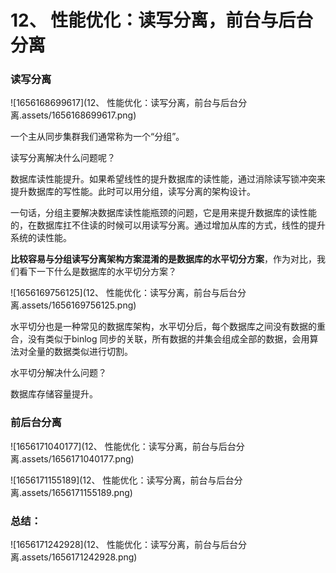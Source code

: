 # 12、 性能优化：读写分离，前台与后台分离



### 读写分离

![1656168699617](12、 性能优化：读写分离，前台与后台分离.assets/1656168699617.png)



一个主从同步集群我们通常称为一个“分组”。

读写分离解决什么问题呢？

数据库读性能提升。如果希望线性的提升数据库的读性能，通过消除读写锁冲突来提升数据库的写性能。此时可以用分组，读写分离的架构设计。

一句话，分组主要解决数据库读性能瓶颈的问题，它是用来提升数据库的读性能的，在数据库扛不住读的时候可以用读写分离。通过增加从库的方式，线性的提升系统的读性能。



**比较容易与分组读写分离架构方案混淆的是数据库的水平切分方案**，作为对比，我们看下一下什么是数据库的水平切分方案？

![1656169756125](12、 性能优化：读写分离，前台与后台分离.assets/1656169756125.png)

水平切分也是一种常见的数据库架构，水平切分后，每个数据库之间没有数据的重合，没有类似于binlog 同步的关联，所有数据的并集会组成全部的数据，会用算法对全量的数据类似进行切割。

水平切分解决什么问题？

数据库存储容量提升。



### 前后台分离

![1656171040177](12、 性能优化：读写分离，前台与后台分离.assets/1656171040177.png)



![1656171155189](12、 性能优化：读写分离，前台与后台分离.assets/1656171155189.png)

### 总结：

![1656171242928](12、 性能优化：读写分离，前台与后台分离.assets/1656171242928.png)















